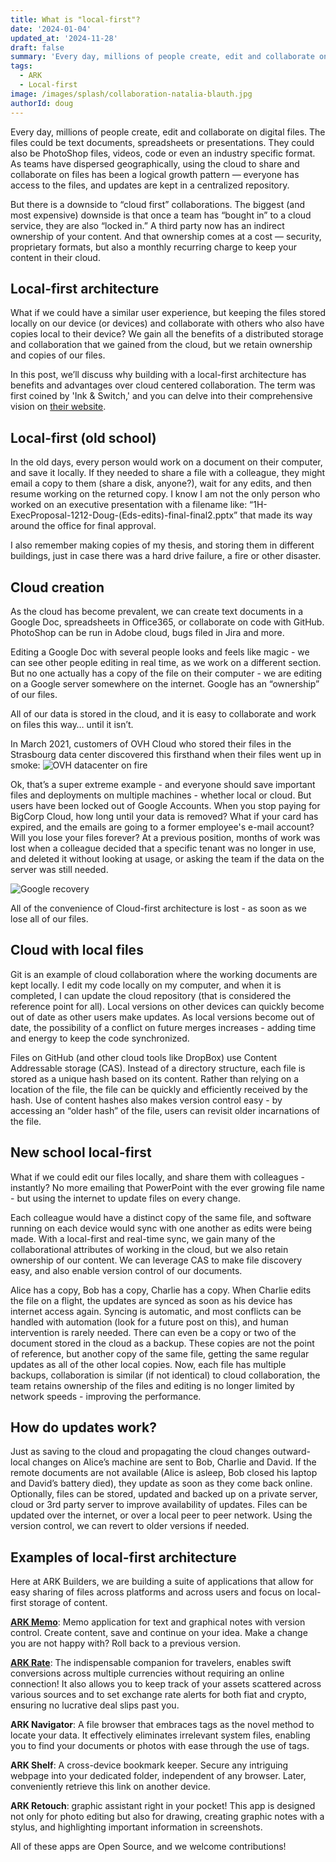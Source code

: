 ```yaml
---
title: What is "local-first"?
date: '2024-01-04'
updated_at: '2024-11-28'
draft: false
summary: 'Every day, millions of people create, edit and collaborate on digital files. In this post, we describe our vision of local-first architecture ⏤  where collaboration can occur in real time, without a big cloud in the middle.'
tags:
  - ARK
  - Local-first
image: /images/splash/collaboration-natalia-blauth.jpg
authorId: doug
---
```


<!-- <img style="" src="/images/splash/collaboration-natalia-blauth.jpg" alt="Collaboration as it is seen by Natalia Blauth"> -->

Every day, millions of people create, edit and collaborate on digital files. The files could be text documents, spreadsheets or presentations. They could also be PhotoShop files, videos, code or even an industry specific format. As teams have dispersed geographically, using the cloud to share and collaborate on files has been a logical growth pattern — everyone has access to the files, and updates are kept in a centralized repository.

But there is a downside to “cloud first” collaborations. The biggest (and most expensive) downside is that once a team has “bought in” to a cloud service, they are also “locked in.” A third party now has an indirect ownership of your content. And that ownership comes at a cost — security, proprietary formats, but also a monthly recurring charge to keep your content in their cloud.

## Local-first architecture

What if we could have a similar user experience, but keeping the files stored locally on our device (or devices) and collaborate with others who also have copies local to their device? We gain all the benefits of a distributed storage and collaboration that we gained from the cloud, but we retain ownership and copies of our files.

In this post, we’ll discuss why building with a local-first architecture has benefits and advantages over cloud centered collaboration. The term was first coined by 'Ink & Switch,' and you can delve into their comprehensive vision on [their website](https://www.inkandswitch.com/local-first/).

## Local-first (old school)

In the old days, every person would work on a document on their computer, and save it locally. If they needed to share a file with a colleague, they might email a copy to them (share a disk, anyone?), wait for any edits, and then resume working on the returned copy. I know I am not the only person who worked on an executive presentation with a filename like: “1H-ExecProposal-1212-Doug-(Eds-edits)-final-final2.pptx” that made its way around the office for final approval.

I also remember making copies of my thesis, and storing them in different buildings, just in case there was a hard drive failure, a fire or other disaster.

## Cloud creation

As the cloud has become prevalent, we can create text documents in a Google Doc, spreadsheets in Office365, or collaborate on code with GitHub. PhotoShop can be run in Adobe cloud, bugs filed in Jira and more.

Editing a Google Doc with several people looks and feels like magic - we can see other people editing in real time, as we work on a different section. But no one actually has a copy of the file on their computer - we are editing on a Google server somewhere on the internet. Google has an “ownership” of our files.

All of our data is stored in the cloud, and it is easy to collaborate and work on files this way… until it isn’t.

In March 2021, customers of OVH Cloud who stored their files in the Strasbourg data center discovered this firsthand when their files went up in smoke:
![OVH datacenter on fire](/images/blogs/ovh_fire.jpg)

Ok, that’s a super extreme example - and everyone should save important files and deployments on multiple machines - whether local or cloud. But users have been locked out of Google Accounts. When you stop paying for BigCorp Cloud, how long until your data is removed? What if your card has expired, and the emails are going to a former employee's e-mail account? Will you lose your files forever? At a previous position, months of work was lost when a colleague decided that a specific tenant was no longer in use, and deleted it without looking at usage, or asking the team if the data on the server was still needed.

![Google recovery](/images/blogs/google_recovery.png)

All of the convenience of Cloud-first architecture is lost - as soon as we lose all of our files.

## Cloud with local files

Git is an example of cloud collaboration where the working documents are kept locally. I edit my code locally on my computer, and when it is completed, I can update the cloud repository (that is considered the reference point for all). Local versions on other devices can quickly become out of date as other users make updates. As local versions become out of date, the possibility of a conflict on future merges increases - adding time and energy to keep the code synchronized.

Files on GitHub (and other cloud tools like DropBox) use Content Addressable storage (CAS). Instead of a directory structure, each file is stored as a unique hash based on its content. Rather than relying on a location of the file, the file can be quickly and efficiently received by the hash. Use of content hashes also makes version control easy - by accessing an “older hash” of the file, users can revisit older incarnations of the file.

## New school local-first

What if we could edit our files locally, and share them with colleagues - instantly? No more emailing that PowerPoint with the ever growing file name - but using the internet to update files on every change.

Each colleague would have a distinct copy of the same file, and software running on each device would sync with one another as edits were being made. With a local-first and real-time sync, we gain many of the collaborational attributes of working in the cloud, but we also retain ownership of our content. We can leverage CAS to make file discovery easy, and also enable version control of our documents.

Alice has a copy, Bob has a copy, Charlie has a copy. When Charlie edits the file on a flight, the updates are synced as soon as his device has internet access again. Syncing is automatic, and most conflicts can be handled with automation (look for a future post on this), and human intervention is rarely needed. There can even be a copy or two of the document stored in the cloud as a backup. These copies are not the point of reference, but another copy of the same file, getting the same regular updates as all of the other local copies. Now, each file has multiple backups, collaboration is similar (if not identical) to cloud collaboration, the team retains ownership of the files and editing is no longer limited by network speeds - improving the performance.

## How do updates work?

Just as saving to the cloud and propagating the cloud changes outward- local changes on Alice’s machine are sent to Bob, Charlie and David. If the remote documents are not available (Alice is asleep, Bob closed his laptop and David’s battery died), they update as soon as they come back online. Optionally, files can be stored, updated and backed up on a private server, cloud or 3rd party server to improve availability of updates. Files can be updated over the internet, or over a local peer to peer network. Using the version control, we can revert to older versions if needed.

## Examples of local-first architecture

Here at ARK Builders, we are building a suite of applications that allow for easy sharing of files across platforms and across users and focus on local-first storage of content.

**[ARK Memo](https://www.ark-builders.dev/apps/memo/)**: Memo application for text and graphical notes with version control. Create content, save and continue on your idea. Make a change you are not happy with? Roll back to a previous version.

**[ARK Rate](https://www.ark-builders.dev/apps/rate/)**: The indispensable companion for travelers, enables swift conversions across multiple currencies without requiring an online connection! It also allows you to keep track of your assets scattered across various sources and to set exchange rate alerts for both fiat and crypto, ensuring no lucrative deal slips past you.

**ARK Navigator**: A file browser that embraces tags as the novel method to locate your data. It effectively eliminates irrelevant system files, enabling you to find your documents or photos with ease through the use of tags.

**ARK Shelf**: A cross-device bookmark keeper. Secure any intriguing webpage into your dedicated folder, independent of any browser. Later, conveniently retrieve this link on another device.

**ARK Retouch**: graphic assistant right in your pocket! This app is designed not only for photo editing but also for drawing, creating graphic notes with a stylus, and highlighting important information in screenshots.

All of these apps are Open Source, and we welcome contributions!
